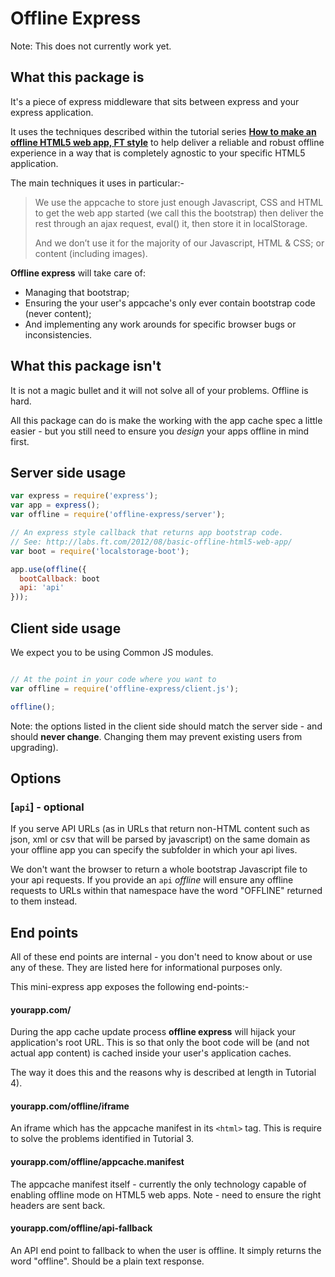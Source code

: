 # Offline Express

Note: This does not currently work yet.

## What this package is

It's a piece of express middleware that sits between express and your express application.

It uses the techniques described within the tutorial series **[How to make an offline HTML5 web app, FT style](http://labs.ft.com/2012/08/basic-offline-html5-web-app/)** to help deliver a reliable and robust offline experience in a way that is completely agnostic to your specific HTML5 application.

The main techniques it uses in particular:-

> We use the appcache to store just enough Javascript, CSS and HTML to get the web app started (we call this the bootstrap) then deliver the rest through an ajax request, eval() it, then store it in localStorage.
>
> And we don’t use it for the majority of our Javascript, HTML & CSS; or content (including images).

**Offline express** will take care of:

- Managing that bootstrap;
- Ensuring the your user's appcache's only ever contain bootstrap code (never content);
- And implementing any work arounds for specific browser bugs or inconsistencies.

## What this package isn't

It is not a magic bullet and it will not solve all of your problems. Offline is hard.

All this package can do is make the working with the app cache spec a little easier - but you still need to ensure you *design* your apps offline in mind first.

## Server side usage

```javascript
var express = require('express');
var app = express();
var offline = require('offline-express/server');

// An express style callback that returns app bootstrap code.
// See: http://labs.ft.com/2012/08/basic-offline-html5-web-app/
var boot = require('localstorage-boot');

app.use(offline({
  bootCallback: boot
  api: 'api'
}));
```

## Client side usage

We expect you to be using Common JS modules.

```javascript

// At the point in your code where you want to
var offline = require('offline-express/client.js');

offline();
```

Note: the options listed in the client side should match the
server side - and should **never change**. Changing them may prevent existing users from upgrading).

## Options

### [`api`] - optional

If you serve API URLs (as in URLs that return non-HTML content such as json, xml or csv that will be parsed by javascript) on the same domain as your offline app you can specify the subfolder in which your api lives.

We don't want the browser to return a whole bootstrap Javascript file to your api requests. If you provide an `api` *offline* will ensure any offline requests to URLs within that namespace have the word "OFFLINE" returned to them instead.

## End points

All of these end points are internal - you don't need to know about or use any of these. They are listed here for informational purposes only.

This mini-express app exposes the following end-points:-

#### yourapp.com/

During the app cache update process **offline express** will hijack your application's root URL. This is so that only the boot code will be (and not actual app content) is cached inside your user's application caches.

The way it does this and the reasons why is described at length in Tutorial 4).
#### yourapp.com/offline/iframe

An iframe which has the appcache manifest in its `<html>` tag. This is require to solve the problems identified in Tutorial 3.

#### yourapp.com/offline/appcache.manifest

The appcache manifest itself - currently the only technology capable of enabling offline mode on HTML5 web apps. Note - need to ensure the right headers are sent back.

#### yourapp.com/offline/api-fallback

An API end point to fallback to when the user is offline. It simply returns the word "offline". Should be a plain text response.